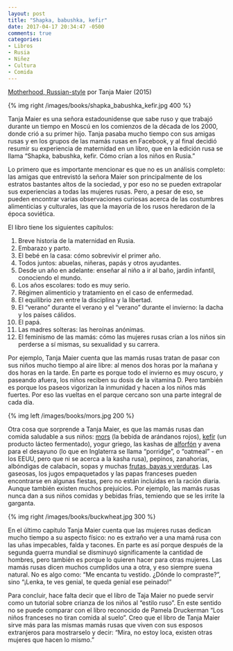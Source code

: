 ```yaml
---
layout: post
title: "Shapka, babushka, kefir"
date: 2017-04-17 20:34:47 -0500
comments: true
categories: 
- Libros
- Rusia
- Niñez
- Cultura
- Comida
---
```


[Motherhood, Russian-style](https://www.goodreads.com/book/show/24913381-motherhood-russian-style?ac=1&from_search=true) por Tanja Maier (2015)

{% img right /images/books/shapka_babushka_kefir.jpg 400 %}

Tanja Maier es una señora estadounidense que sabe ruso y que trabajó durante un tiempo en Moscú en los comienzos de la década de los 2000, donde crió a su primer hijo. Tanja pasaba mucho tiempo con sus amigas rusas y en los grupos de las mamás rusas en Facebook, y al final decidió resumir su experiencia de maternidad en un libro, que en la edición rusa se llama “Shapka, babushka, kefir. Cómo crían a los niños en Rusia.”

<!-- more -->

Lo primero que es importante mencionar es que no es un análisis completo: las amigas que entrevistó la señora Maier son principalmente de los estratos bastantes altos de la sociedad, y por eso no se pueden extrapolar sus experiencias a todas las mujeres rusas. Pero, a pesar de eso, se pueden encontrar varias observaciones curiosas acerca de las costumbres alimenticias y culturales, las que la mayoría de los rusos heredaron de la época soviética.

El libro tiene los siguientes capítulos:

1. Breve historia de la maternidad en Rusia.
2. Embarazo y parto.
3. El bebé en la casa: cómo sobrevivir el primer año.
4. Todos juntos: abuelas, niñeras, papás y otros ayudantes.
5. Desde un año en adelante: enseñar al niño a ir al baño, jardín infantil, conociendo el mundo.
6. Los años escolares: todo es muy serio.
7. Régimen alimenticio y tratamiento en el caso de enfermedad.
8. El equilibrio zen entre la disciplina y la libertad.
9. El “verano” durante el verano y el “verano” durante el invierno: la dacha y los países cálidos.
10. El papá.
11. Las madres solteras: las heroínas anónimas.
12. El feminismo de las mamás: cómo las mujeres rusas crían a los niños sin perderse a sí mismas, su sexualidad y su carrera.

Por ejemplo, Tanja Maier cuenta que las mamás rusas tratan de pasar con sus niños mucho tiempo al aire libre: al menos dos horas por la mañana y dos horas en la tarde. En parte es porque todo el invierno es muy oscuro, y paseando afuera, los niños reciben su dosis de la vitamina D. Pero también es porque los paseos vigorizan la inmunidad y hacen a los niños más fuertes. Por eso las vueltas en el parque cercano son una parte integral de cada día. 

{% img left /images/books/mors.jpg 200 %}

Otra cosa que sorprende a Tanja Maier, es que las mamás rusas dan comida saludable a sus niños: [mors](https://en.wikipedia.org/wiki/Mors_\(drink\)) (la bebida de arándanos rojos), [kefír](https://en.wikipedia.org/wiki/Kefir) (un producto lácteo fermentado), yogur griego, las kashas de [alforfón](https://es.wikipedia.org/wiki/Fagopyrum_esculentum) y avena para el desayuno (lo que en Inglaterra se llama “porridge”, o “oatmeal” - en los EEUU, pero que ni se acerca a la kasha rusa), pepinos, zanahorias, albóndigas de calabacín, sopas y muchas [frutas, bayas y verduras](http://blog.vero4ka.info/blog/2014/01/05/mi-tierra-abundante-a-pesar-del-frio/). Las gaseosas, los jugos empaquetados y las papas franceses pueden encontrarse en algunas fiestas, pero no están incluidas en la ración diaria. Aunque también existen muchos prejuicios. Por ejemplo, las mamás rusas nunca dan a sus niños comidas y bebidas frías, temiendo que se les irrite la garganta.

{% img right /images/books/buckwheat.jpg 300 %}

En el último capítulo Tanja Maier cuenta que las mujeres rusas dedican mucho tiempo a su aspecto físico: no es extraño ver a una mamá rusa con las uñas impecables, falda y tacones. En parte es así porque después de la segunda guerra mundial se disminuyó significamente la cantidad de hombres, pero también es porque lo quieren hacer para otras mujeres. Las mamás rusas dicen muchos cumplidos una a otra, y eso siempre suena natural. No es algo como: “Me encanta tu vestido. ¿Dónde lo compraste?”, sino “¡Lenka, te ves genial, te queda genial ese peinado!”

Para concluir, hace falta decir que el libro de Taja Maier no puede servir como un tutorial sobre crianza de los niños al “estilo ruso”. En este sentido no se puede comparar con el libro reconocido de Pamela Druckerman “Los niños franceses no tiran comida al suelo”. Creo que el libro de Tanja Maier sirve más para las mismas mamás rusas que viven con  sus esposos extranjeros para mostrarselo y decir: “Mira, no estoy loca, existen otras mujeres que hacen lo mismo.” 
